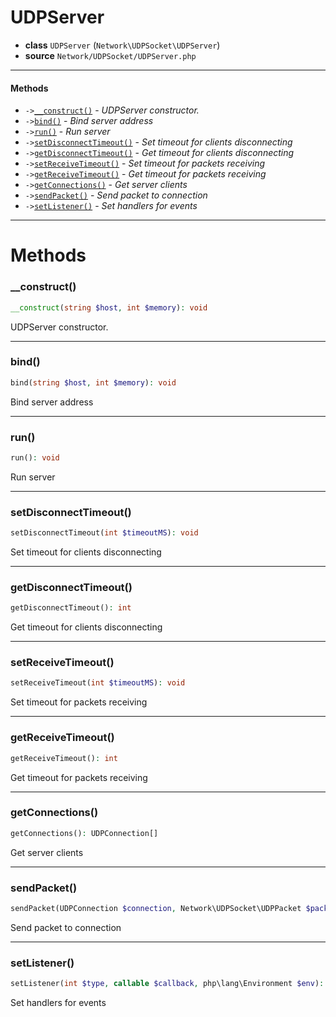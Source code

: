 # UDPServer

- **class** `UDPServer` (`Network\UDPSocket\UDPServer`)
- **source** `Network/UDPSocket/UDPServer.php`

---

#### Methods

- `->`[`__construct()`](#method-__construct) - _UDPServer constructor._
- `->`[`bind()`](#method-bind) - _Bind server address_
- `->`[`run()`](#method-run) - _Run server_
- `->`[`setDisconnectTimeout()`](#method-setdisconnecttimeout) - _Set timeout for clients disconnecting_
- `->`[`getDisconnectTimeout()`](#method-getdisconnecttimeout) - _Get timeout for clients disconnecting_
- `->`[`setReceiveTimeout()`](#method-setreceivetimeout) - _Set timeout for packets receiving_
- `->`[`getReceiveTimeout()`](#method-getreceivetimeout) - _Get timeout for packets receiving_
- `->`[`getConnections()`](#method-getconnections) - _Get server clients_
- `->`[`sendPacket()`](#method-sendpacket) - _Send packet to connection_
- `->`[`setListener()`](#method-setlistener) - _Set handlers for events_

---
# Methods

<a name="method-__construct"></a>

### __construct()
```php
__construct(string $host, int $memory): void
```
UDPServer constructor.

---

<a name="method-bind"></a>

### bind()
```php
bind(string $host, int $memory): void
```
Bind server address

---

<a name="method-run"></a>

### run()
```php
run(): void
```
Run server

---

<a name="method-setdisconnecttimeout"></a>

### setDisconnectTimeout()
```php
setDisconnectTimeout(int $timeoutMS): void
```
Set timeout for clients disconnecting

---

<a name="method-getdisconnecttimeout"></a>

### getDisconnectTimeout()
```php
getDisconnectTimeout(): int
```
Get timeout for clients disconnecting

---

<a name="method-setreceivetimeout"></a>

### setReceiveTimeout()
```php
setReceiveTimeout(int $timeoutMS): void
```
Set timeout for packets receiving

---

<a name="method-getreceivetimeout"></a>

### getReceiveTimeout()
```php
getReceiveTimeout(): int
```
Get timeout for packets receiving

---

<a name="method-getconnections"></a>

### getConnections()
```php
getConnections(): UDPConnection[]
```
Get server clients

---

<a name="method-sendpacket"></a>

### sendPacket()
```php
sendPacket(UDPConnection $connection, Network\UDPSocket\UDPPacket $packet): void
```
Send packet to connection

---

<a name="method-setlistener"></a>

### setListener()
```php
setListener(int $type, callable $callback, php\lang\Environment $env): void
```
Set handlers for events